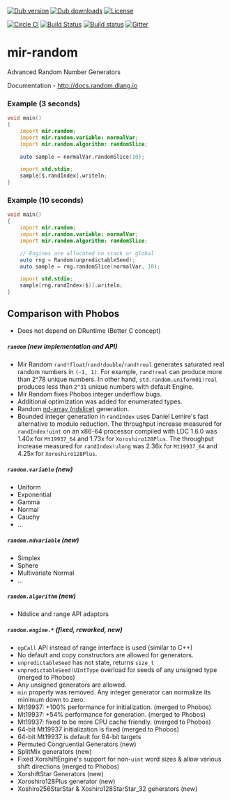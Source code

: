 [![Dub version](https://img.shields.io/dub/v/mir-random.svg)](http://code.dlang.org/packages/mir-random)
[![Dub downloads](https://img.shields.io/dub/dt/mir-random.svg)](http://code.dlang.org/packages/mir-random)
[![License](https://img.shields.io/dub/l/mir-random.svg)](http://code.dlang.org/packages/mir-random)

[![Circle CI](https://circleci.com/gh/libmir/mir-random.svg?style=svg)](https://circleci.com/gh/libmir/mir-random)
[![Build Status](https://travis-ci.org/libmir/mir-random.svg?branch=master)](https://travis-ci.org/libmir/mir-random)
[![Build status](https://ci.appveyor.com/api/projects/status/github/libmir/mir-random?svg=true)](https://ci.appveyor.com/project/9il/mir-random/branch/master)
[![Gitter](https://img.shields.io/gitter/room/libmir/public.svg)](https://gitter.im/libmir/public)


# mir-random
Advanced Random Number Generators

Documentation - http://docs.random.dlang.io

### Example (3 seconds)
```d
void main()
{
    import mir.random;
    import mir.random.variable: normalVar;
    import mir.random.algorithm: randomSlice;

    auto sample = normalVar.randomSlice(10);

    import std.stdio;
    sample[$.randIndex].writeln;
}
```

<!-- [![Open on run.dlang.io](https://img.shields.io/badge/run.dlang.io-open-blue.svg)](https://run.dlang.io/is/mTVJL6) -->


### Example (10 seconds)
```d
void main()
{
    import mir.random;
    import mir.random.variable: normalVar;
    import mir.random.algorithm: randomSlice;

    // Engines are allocated on stack or global
    auto rng = Random(unpredictableSeed);
    auto sample = rng.randomSlice(normalVar, 10);

    import std.stdio;
    sample[rng.randIndex($)].writeln;
}
```

<!-- [![Open on run.dlang.io](https://img.shields.io/badge/run.dlang.io-open-blue.svg)](https://run.dlang.io/is/F1Iucp) -->


## Comparison with Phobos
 - Does not depend on DRuntime (Better C concept)

##### `random` (new implementation and API)
 - Mir Random `rand!float`/`rand!double`/`rand!real` generates saturated real random numbers in `(-1, 1)`. For example, `rand!real` can produce more than 2^78 unique numbers. In other hand, `std.random.uniform01!real` produces less than `2^31` unique numbers with default Engine.
 - Mir Random fixes Phobos integer underflow bugs.
 - Additional optimization was added for enumerated types.
 - Random [nd-array (ndslice)](https://github.com/libmir/mir-algorithm) generation.
 - Bounded integer generation in `randIndex` uses Daniel Lemire's fast alternative to modulo reduction. The throughput increase measured for `randIndex!uint` on an x86-64 processor compiled with LDC 1.6.0 was 1.40x for `Mt19937_64` and 1.73x for `Xoroshiro128Plus`. The throughput increase measured for `randIndex!ulong` was 2.36x for `Mt19937_64` and 4.25x for `Xoroshiro128Plus`.

##### `random.variable` (new)
 - Uniform
 - Exponential
 - Gamma
 - Normal
 - Cauchy
 - ...

##### `random.ndvariable` (new)
 - Simplex
 - Sphere
 - Multivariate Normal
 - ...

##### `random.algorithm` (new)
 - Ndslice and range API adaptors

##### `random.engine.*` (fixed, reworked, new)
 - `opCall` API instead of range interface is used (similar to C++)
 - No default and copy constructors are allowed for generators.
 - `unpredictableSeed` has not state, returns `size_t`
 - `unpredictableSeed!UIntType` overload for seeds of any unsigned type (merged to Phobos)
 - Any unsigned generators are allowed.
 - `min` property was removed. Any integer generator can normalize its minimum down to zero.
 - Mt19937: +100% performance for initialization. (merged to Phobos)
 - Mt19937: +54% performance for generation. (merged to Phobos)
 - Mt19937: fixed to be more CPU cache friendly. (merged to Phobos)
 - 64-bit Mt19937 initialization is fixed (merged to Phobos)
 - 64-bit Mt19937 is default for 64-bit targets
 - Permuted Congruential Generators (new)
 - SplitMix generators (new)
 - Fixed XorshiftEngine's support for non-`uint` word sizes & allow various shift directions (merged to Phobos)
 - XorshiftStar Generators (new)
 - Xoroshiro128Plus generator (new)
 - Xoshiro256StarStar & Xoshiro128StarStar_32 generators (new)
